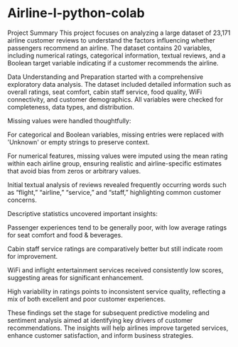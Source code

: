 # Airline-I-python-colab
Project Summary
This project focuses on analyzing a large dataset of 23,171 airline customer reviews to understand the factors influencing whether passengers recommend an airline. The dataset contains 20 variables, including numerical ratings, categorical information, textual reviews, and a Boolean target variable indicating if a customer recommends the airline.

Data Understanding and Preparation started with a comprehensive exploratory data analysis. The dataset included detailed information such as overall ratings, seat comfort, cabin staff service, food quality, WiFi connectivity, and customer demographics. All variables were checked for completeness, data types, and distribution.

Missing values were handled thoughtfully:

For categorical and Boolean variables, missing entries were replaced with 'Unknown' or empty strings to preserve context.

For numerical features, missing values were imputed using the mean rating within each airline group, ensuring realistic and airline-specific estimates that avoid bias from zeros or arbitrary values.

Initial textual analysis of reviews revealed frequently occurring words such as “flight,” “airline,” “service,” and “staff,” highlighting common customer concerns.

Descriptive statistics uncovered important insights:

Passenger experiences tend to be generally poor, with low average ratings for seat comfort and food & beverages.

Cabin staff service ratings are comparatively better but still indicate room for improvement.

WiFi and inflight entertainment services received consistently low scores, suggesting areas for significant enhancement.

High variability in ratings points to inconsistent service quality, reflecting a mix of both excellent and poor customer experiences.

These findings set the stage for subsequent predictive modeling and sentiment analysis aimed at identifying key drivers of customer recommendations. The insights will help airlines improve targeted services, enhance customer satisfaction, and inform business strategies.

